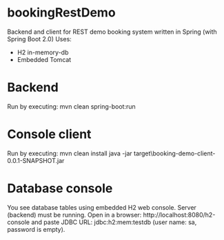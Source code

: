 # bookingRestDemo
Backend and client for REST demo booking system written in Spring (with Spring Boot 2.0)
Uses:
  * H2 in-memory-db
  * Embedded Tomcat


# Backend
Run by executing: mvn clean spring-boot:run

# Console client
Run by executing:
  mvn clean install
  java -jar target\booking-demo-client-0.0.1-SNAPSHOT.jar
  
# Database console
You see database tables using embedded H2 web console. Server (backend) must be running. Open in a browser: 
http://localhost:8080/h2-console
and paste JDBC URL: jdbc:h2:mem:testdb
(user name: sa, password is empty).


